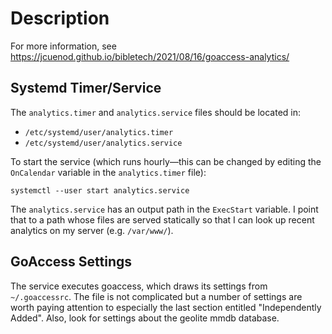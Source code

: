 # Description

For more information, see https://jcuenod.github.io/bibletech/2021/08/16/goaccess-analytics/

## Systemd Timer/Service

The `analytics.timer` and `analytics.service` files should be located in:

- `/etc/systemd/user/analytics.timer`
- `/etc/systemd/user/analytics.service`

To start the service (which runs hourly—this can be changed by editing the `OnCalendar` variable in the `analytics.timer` file):

```
systemctl --user start analytics.service
```

The `analytics.service` has an output path in the `ExecStart` variable. I point that to a path whose files are served statically so that I can look up recent analytics on my server (e.g. `/var/www/`).

## GoAccess Settings

The service executes goaccess, which draws its settings from `~/.goaccessrc`. The file is not complicated but a number of settings are worth paying attention to especially the last section entitled "Independently Added". Also, look for settings about the geolite mmdb database.
